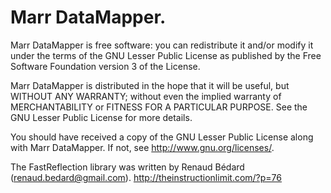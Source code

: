 # Marr DataMapper.   #
 
Marr DataMapper is free software: you can redistribute it and/or modify it under the terms of the GNU Lesser Public License as published by the Free Software Foundation version 3 of the License.
 
Marr DataMapper is distributed in the hope that it will be useful, but WITHOUT ANY WARRANTY; without even the implied warranty of MERCHANTABILITY or FITNESS FOR A PARTICULAR PURPOSE. See the GNU Lesser Public License for more details.
 
You should have received a copy of the GNU Lesser Public License along with Marr DataMapper.  If not, see <http://www.gnu.org/licenses/>.


The FastReflection library was written by Renaud Bédard (renaud.bedard@gmail.com).
 http://theinstructionlimit.com/?p=76
